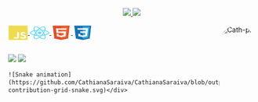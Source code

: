 

<div align="center">
  <a href="https://github.com/CathianaSaraiva">
  <img height="180em" src="https://github-readme-stats.vercel.app/api?username=CathianaSaraiva&show_icons=true&theme=dracula&include_all_commits=true&count_private=true"/>
  <img height="180em" src="https://github-readme-stats.vercel.app/api/top-langs/?username=CathianaSaraiva&layout=compact&langs_count=7&theme=dracula"/>
</div>
  
  
<div style="display: inline_block"><br>
  <img align="center" alt="Rafa-Js" height="30" width="40" src="https://raw.githubusercontent.com/devicons/devicon/master/icons/javascript/javascript-plain.svg">
  <img align="center" alt="Rafa-React" height="30" width="40" src="https://raw.githubusercontent.com/devicons/devicon/master/icons/react/react-original.svg">
  <img align="center" alt="Rafa-HTML" height="30" width="40" src="https://raw.githubusercontent.com/devicons/devicon/master/icons/html5/html5-original.svg">
  <img align="center" alt="Rafa-CSS" height="30" width="40" src="https://raw.githubusercontent.com/devicons/devicon/master/icons/css3/css3-original.svg">
  <img align="right" alt="Cath-pic" height="200" style="border-radius:50px;" src="https://user-images.githubusercontent.com/102255231/163044136-0d43dfca-b6e7-48e2-8c50-37b5b6431980.png";
</div>
  
  ##
  
  <div> 
  <a href="https://www.instagram.com/cathsaraiva_/" target="_blank"><img src="https://img.shields.io/badge/-Instagram-%23E4405F?style=for-the-badge&logo=instagram&logoColor=white" target="_blank"></a>
  <a href = "mailto:cat.saraivamodel@gmail.com"><img src="https://img.shields.io/badge/-Gmail-%23333?style=for-the-badge&logo=gmail&logoColor=white" target="_blank"></a>
  
    ![Snake animation](https://github.com/CathianaSaraiva/CathianaSaraiva/blob/output/github-contribution-grid-snake.svg)</div>

